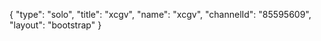 {
    "type": "solo",
    "title": "xcgv",
    "name": "xcgv",
    "channelId": "85595609",
    "layout": "bootstrap"
}